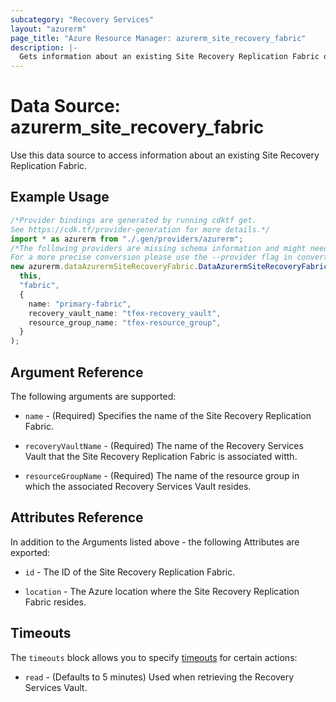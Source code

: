 ```yaml
---
subcategory: "Recovery Services"
layout: "azurerm"
page_title: "Azure Resource Manager: azurerm_site_recovery_fabric"
description: |-
  Gets information about an existing Site Recovery Replication Fabric on Azure.
---
```


# Data Source: azurerm\_site\_recovery\_fabric

Use this data source to access information about an existing Site Recovery Replication Fabric.

## Example Usage

```typescript
/*Provider bindings are generated by running cdktf get.
See https://cdk.tf/provider-generation for more details.*/
import * as azurerm from "./.gen/providers/azurerm";
/*The following providers are missing schema information and might need manual adjustments to synthesize correctly: azurerm.
For a more precise conversion please use the --provider flag in convert.*/
new azurerm.dataAzurermSiteRecoveryFabric.DataAzurermSiteRecoveryFabric(
  this,
  "fabric",
  {
    name: "primary-fabric",
    recovery_vault_name: "tfex-recovery_vault",
    resource_group_name: "tfex-resource_group",
  }
);

```

## Argument Reference

The following arguments are supported:

*   `name` - (Required) Specifies the name of the Site Recovery Replication Fabric.

*   `recoveryVaultName` - (Required) The name of the Recovery Services Vault that the Site Recovery Replication Fabric is associated witth.

*   `resourceGroupName` - (Required) The name of the resource group in which the associated Recovery Services Vault resides.

## Attributes Reference

In addition to the Arguments listed above - the following Attributes are exported:

*   `id` - The ID of the Site Recovery Replication Fabric.

*   `location` - The Azure location where the Site Recovery Replication Fabric resides.

## Timeouts

The `timeouts` block allows you to specify [timeouts](https://www.terraform.io/language/resources/syntax#operation-timeouts) for certain actions:

* `read` - (Defaults to 5 minutes) Used when retrieving the Recovery Services Vault.

